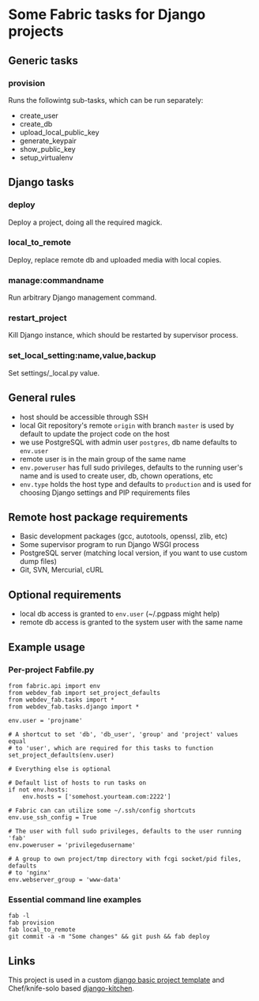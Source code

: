 Some Fabric tasks for Django projects
=====================================

Generic tasks
-------------

### provision

Runs the followintg sub-tasks, which can be run separately:

 * create_user
 * create_db
 * upload_local_public_key
 * generate_keypair
 * show_public_key
 * setup_virtualenv

Django tasks
------------

### deploy

Deploy a project, doing all the required magick.

### local_to_remote

Deploy, replace remote db and uploaded media with local copies.

### manage:commandname

Run arbitrary Django management command.

### restart_project

Kill Django instance, which should be restarted by supervisor process.

### set_local_setting:name,value,backup

Set settings/_local.py value.

General rules
-------------

 * host should be accessible through SSH
 * local Git repository's remote `origin` with branch `master` is used
   by default to update the project code on the host
 * we use PostgreSQL with admin user `postgres`, db name defaults to `env.user`
 * remote user is in the main group of the same name
 * `env.poweruser` has full sudo privileges, defaults to the running user's
   name and is used to create user, db, chown operations, etc
 * `env.type` holds the host type and defaults to `production` and is used for
   choosing Django settings and PIP requirements files

Remote host package requirements
--------------------------------

 * Basic development packages (gcc, autotools, openssl, zlib, etc)
 * Some supervisor program to run Django WSGI process
 * PostgreSQL server (matching local version, if you want to use custom
   dump files)
 * Git, SVN, Mercurial, cURL

Optional requirements
---------------------

 * local db access is granted to `env.user` (~/.pgpass might help)
 * remote db access is granted to the system user with the same name

Example usage
--------------

### Per-project Fabfile.py

    from fabric.api import env
    from webdev_fab import set_project_defaults
    from webdev_fab.tasks import *
    from webdev_fab.tasks.django import *

    env.user = 'projname'

    # A shortcut to set 'db', 'db_user', 'group' and 'project' values equal
    # to 'user', which are required for this tasks to function
    set_project_defaults(env.user)

    # Everything else is optional

    # Default list of hosts to run tasks on
    if not env.hosts:
        env.hosts = ['somehost.yourteam.com:2222']

    # Fabric can can utilize some ~/.ssh/config shortcuts
    env.use_ssh_config = True

    # The user with full sudo privileges, defaults to the user running 'fab'
    env.poweruser = 'privilegedusername'

    # A group to own project/tmp directory with fcgi socket/pid files, defaults
    # to 'nginx'
    env.webserver_group = 'www-data'

### Essential command line examples

    fab -l
    fab provision
    fab local_to_remote
    git commit -a -m "Some changes" && git push && fab deploy

Links
-----

This project is used in a custom [django basic project template](https://github.com/mikek/django-basic-project-template)
and Chef/knife-solo based [django-kitchen](https://github.com/mikek/django-kitchen).
